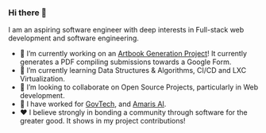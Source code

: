 ### Hi there 👋


I am an aspiring software engineer with deep interests in Full-stack web development and software engineering.

- 🔭 I’m currently working on an [Artbook Generation Project](https://github.com/kaiwen98/artbook_generator)! It currently generates a PDF compiling submissions towards a Google Form.
- 🌱 I’m currently learning Data Structures & Algorithms, CI/CD and LXC Virtualization.
- 👯 I’m looking to collaborate on Open Source Projects, particularly in Web development.
- 💼 I have worked for [GovTech](https://www.tech.gov.sg/), and [Amaris AI](https://www.amaris.ai/).
- ❤️ I believe strongly in bonding a community through software for the greater good. It shows in my project contributions!



